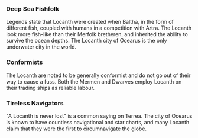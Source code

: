 ### Deep Sea Fishfolk

Legends state that Locanth were created when Baltha, in the form of different fish, coupled with humans in a competition with Artra. The Locanth look more fish-like than their Merfolk bretheren, and inherited the ability to survive the ocean depths. The Locanth city of Ocearus is the only underwater city in the world.

### Conformists

The Locanth are noted to be generally conformist and do not go out of their way to cause a fuss. Both the Mermen and Dwarves employ Locanth on their trading ships as reliable labour.

### Tireless Navigators

"A Locanth is never lost" is a common saying on Terrea. The city of Ocearus is known to have countless navigational and star charts, and many Locanth claim that they were the first to circumnavigate the globe.
